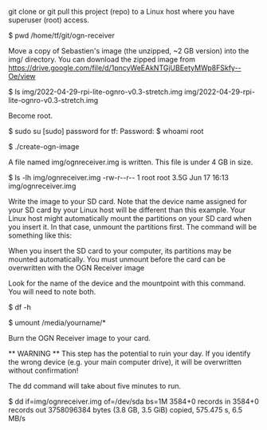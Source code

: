 

git clone or git pull this project (repo) to a Linux host where you have superuser (root) access.

$ pwd
/home/tf/git/ogn-receiver

Move a copy of Sebastien's image (the unzipped, ~2 GB version) into the img/ directory. You can download the zipped image from https://drive.google.com/file/d/1pncyWeEAkNTGjUBEetyMWp8FSkfy--Oe/view

$ ls img/2022-04-29-rpi-lite-ognro-v0.3-stretch.img
img/2022-04-29-rpi-lite-ognro-v0.3-stretch.img

Become root.

$ sudo su
[sudo] password for tf: 
Password:
$ whoami
root

$ ./create-ogn-image

A file named img/ognreceiver.img is written. This file is under 4 GB in size.

$ ls -lh img/ognreceiver.img 
-rw-r--r-- 1 root root 3.5G Jun 17 16:13 img/ognreceiver.img

Write the image to your SD card. Note that the device name assigned for your SD card by your Linux host will be different than this example. Your Linux host might automatically mount the partitions on your SD card when you insert it. In that case, unmount the partitions first. The command will be something like this:

When you insert the SD card to your computer, its partitions may be mounted automatically. You must unmount before the card can be overwritten with the OGN Receiver image 

Look for the name of the device and the mountpoint with this command. You will need to note both.  

$ df -h

$ umount /media/yourname/*

Burn the OGN Receiver image to your card.

** WARNING ** This step has the potential to ruin your day. If you identify the wrong device (e.g. your main computer drive), it will be overwritten without confirmation!

The dd command will take about five minutes to run.

$ dd if=img/ognreceiver.img of=/dev/sda bs=1M
3584+0 records in
3584+0 records out
3758096384 bytes (3.8 GB, 3.5 GiB) copied, 575.475 s, 6.5 MB/s





